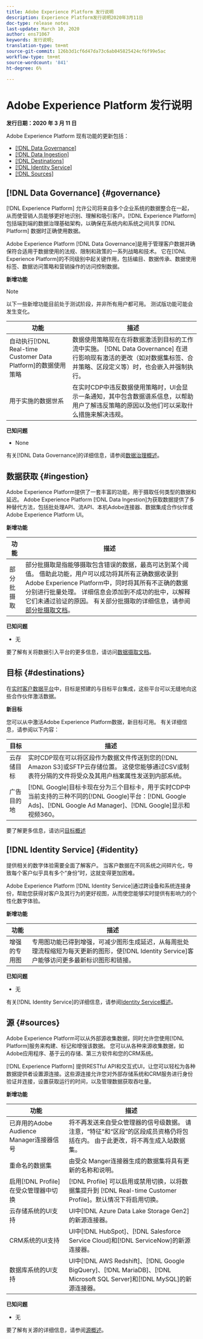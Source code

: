 ```yaml
---
title: Adobe Experience Platform 发行说明
description: Experience Platform发行说明2020年3月11日
doc-type: release notes
last-update: March 10, 2020
author: ens71067
keywords: 发行说明;
translation-type: tm+mt
source-git-commit: 126b3d1cf6d47da73c6ab045825424cf6f99e5ac
workflow-type: tm+mt
source-wordcount: '841'
ht-degree: 6%

---
```



# Adobe Experience Platform 发行说明

**发行日期：2020 年 3 月 11 日**

Adobe Experience Platform 现有功能的更新包括：

* [[!DNL Data Governance]](#governance)
* [[!DNL Data Ingestion]](#ingestion)
* [[!DNL Destinations]](#destinations)
* [[!DNL Identity Service]](#identity)
* [[!DNL Sources]](#sources)

## [!DNL Data Governance] {#governance}

[!DNL Experience Platform] 允许公司将来自多个企业系统的数据整合在一起，从而使营销人员能够更好地识别、理解和吸引客户。[!DNL Experience Platform] 包括端到端的数据治理基础架构，以确保在系统内和系统之间共享 [!DNL Platform] 数据时正确使用数据。

Adobe Experience Platform [!DNL Data Governance]是用于管理客户数据并确保符合适用于数据使用的法规、限制和政策的一系列战略和技术。 它在[!DNL Experience Platform]的不同级别中起关键作用，包括编目、数据传承、数据使用标签、数据访问策略和营销操作的访问控制数据。

**新增功能**

>[!NOTE]
>
>以下一些新增功能目前处于测试阶段，并非所有用户都可用。 测试版功能可能会发生变化。

| 功能 | 描述 |
| ------- | ----------- |
| 自动执行[!DNL Real-time Customer Data Platform]的数据使用策略 | 数据使用策略现在在将数据激活到目标的工作流中实施。 [!DNL Data Governance] 在进行影响现有激活的更改（如对数据集标签、合并策略、区段定义等）时，也会嵌入并强制执行。 |
| 用于实施的数据世系 | 在实时CDP中违反数据使用策略时，UI会显示一条通知，其中包含数据谱系信息，以帮助用户了解违反策略的原因以及他们可以采取什么措施来解决违规。 |


**已知问题**

* None

有关[!DNL Data Governance]的详细信息，请参阅[数据治理概述](../../data-governance/home.md)。

## 数据获取 {#ingestion}

Adobe Experience Platform提供了一套丰富的功能，用于摄取任何类型的数据和延迟。 Adobe Experience Platform [!DNL Data Ingestion]为获取数据提供了多种替代方法，包括批处理API、流API、本机Adobe连接器、数据集成合作伙伴或Adobe Experience Platform UI。

**新增功能**

| 功能 | 描述 |
|------- | -----------|
| 部分批摄取 | 部分批摄取是指能够摄取包含错误的数据，最高可达到某个阈值。 借助此功能，用户可以成功将其所有正确数据收录到Adobe Experience Platform中，同时将其所有不正确的数据分别进行批量处理。 详细信息会添加到不成功的批中，以解释它们未通过验证的原因。 有关部分批摄取的详细信息，请参阅[部分批摄取文档](../../ingestion/batch-ingestion/partial.md)。 |

**已知问题**

* 无

要了解有关将数据引入平台的更多信息，请访问[数据摄取文档](../../ingestion/home.md)。


## 目标 {#destinations}

在[实时客户数据平台](../../rtcdp/overview.md)中，目标是预建的与目标平台集成，这些平台可以无缝地向这些合作伙伴激活数据。

**新目标**

您可以从中激活Adobe Experience Platform数据，新目标可用。 有关详细信息，请参阅以下内容：

| 目标 | 描述 |
|--- | ---|
| 云存储目标 | 实时CDP现在可以将区段作为数据文件传送到您的[!DNL Amazon S3]或SFTP云存储位置。 这使您能够通过CSV或制表符分隔的文件将受众及其用户档案属性发送到内部系统。 |
| 广告目的地 | [!DNL Google]目标卡现在分为三个目标卡，用于实时CDP中当前支持的三种不同的[!DNL Google]平台：[!DNL Google Ads]、[!DNL Google Ad Manager]、[!DNL Google]显示和视频360。 |

要了解更多信息，请访问[目标概述](../../destinations/home.md)

## [!DNL Identity Service] {#identity}

提供相关的数字体验需要全面了解客户。 当客户数据在不同系统之间碎片化，导致每个客户似乎具有多个“身份”时，这就变得更加困难。

Adobe Experience Platform [!DNL Identity Service]通过跨设备和系统连接身份，帮助您获得对客户及其行为的更好视图，从而使您能够实时提供有影响力的个性化数字体验。

**新增功能**

| 功能 | 描述 |
| ------- | ----------- |
| 增强的专用图 | 专用图功能已得到增强，可减少图形生成延迟，从每周批处理流程缩短为每天更新的图形，使[!DNL Identity Service]客户能够访问更多最新标识图形和链接。 |

**已知问题**

* 无

有关[!DNL Identity Service]的详细信息，请参阅[Identity Service概述](../../identity-service/home.md)。

## 源 {#sources}

Adobe Experience Platform可以从外部源收集数据，同时允许您使用[!DNL Platform]服务来构建、标记和增强该数据。 您可以从各种来源收集数据，如Adobe应用程序、基于云的存储、第三方软件和您的CRM系统。

[!DNL Experience Platform] 提供RESTful API和交互式UI，让您可以轻松为各种数据提供者设置源连接。这些源连接允许您对外部存储系统和CRM服务进行身份验证并连接，设置获取运行的时间，以及管理数据获取吞吐量。

**新增功能**

| 功能 | 描述 |
| ------- | ----------- |
| 已弃用的Adobe Audience Manager连接器信号 | 将不再发送来自受众管理器的信号级数据。 请注意，“特征”和“区段”的区段成员资格仍将包括在内。 由于此更改，将不再生成入站数据集。 |
| 重命名的数据集 | 由受众 Manger连接器生成的数据集将具有更新的名称和说明。 |
| 启用[!DNL Profile]在受众管理器中切换 | [!DNL Profile] 可以启用或禁用切换，以将数据集提升到 [!DNL Real-time Customer Profile]。默认情况下将启用切换。 |
| 云存储系统的UI支持 | UI中[!DNL Azure Data Lake Storage Gen2]的新源连接器。 |
| CRM系统的UI支持 | UI中[!DNL HubSpot]、[!DNL Salesforce Service Cloud]和[!DNL ServiceNow]的新源连接器。 |
| 数据库系统的UI支持 | UI中[!DNL AWS Redshift]、[!DNL Google BigQuery]、[!DNL MariaDB]、[!DNL Microsoft SQL Server]和[!DNL MySQL]的新源连接器。 |

**已知问题**

* 无

要了解有关源的详细信息，请参阅[源概述](../../sources/home.md)。